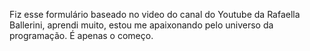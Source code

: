 Fiz esse formulário baseado no video do canal do Youtube da Rafaella Ballerini, aprendi muito, estou me apaixonando pelo universo da programação. É apenas o começo.
